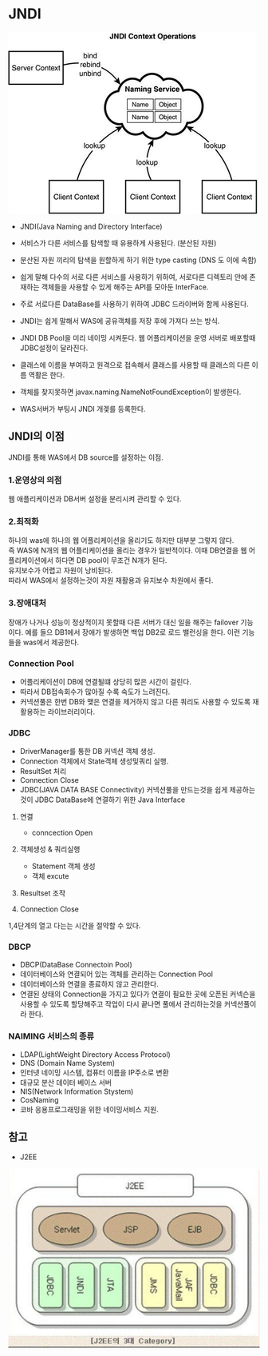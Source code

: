 
# JNDI

![](../resource/img/JNDI.jpg)

- JNDI(Java Naming and Directory Interface)
- 서비스가 다른 서비스를 탐색할 때 유용하게 사용된다. (분산된 자원)
- 분산된 자원 끼리의 탐색을 원할하게 하기 위한 type casting  (DNS 도 이에 속함) 
- 쉽게 말해 다수의 서로 다른 서비스를 사용하기 위하여, 서로다른 디렉토리 안에 존재하는 객체들을 사용할 수 있게 해주는 API를 모아둔 InterFace. 

- 주로 서로다른 DataBase를 사용하기 위하여 JDBC 드라이버와 함께 사용된다.

- JNDI는 쉽게 말해서 WAS에 공유객체를 저장 후에 가져다 쓰는 방식.
- JNDI DB Pool을 미리 네이밍 시켜둔다.
웹 어플리케이션을 운영 서버로 배포할때 JDBC설정이 달라진다.
- 클래스에 이름을 부여하고 원격으로 접속해서 클래스를 사용할 때 클래스의 다른 이름 역활은 한다.
- 객체를 찾지못하면 javax.naming.NameNotFoundException이 발생한다.
- WAS서버가 부팅시 JNDI 개겣를 등록한다.





## JNDI의 이점
JNDI를 통해 WAS에서 DB source를 설정하는 이점.

### 1.운영상의 의점
웹 애플리케이션과 DB서버 설정을 분리시켜 관리할 수 있다.


### 2.최적화
하나의 was에 하나의 웹 어플리케이션을 올리기도 하지만 대부분 그렇지 않다.<br>
즉 WAS에 N개의 웹 어플리케이션을 올리는 경우가 일반적이다.
이때 DB연결을 웹 어플리케이션에서 하다면
DB pool이 무조건 N개가 된다.<br>
유지보수가 어렵고 자원이 낭비된다.<br>
따라서 WAS에서 설정하는것이 자원 재활용과 유지보수 차원에서 좋다.

### 3.장애대처
장애가 나거나 성능이 정상적이지 못할때 다른 서버가 대신 일을 해주는
failover 기능이다.
예를 들으 DB1에서 장애가 발생하면 백업 DB2로 로드 밸런싱을 한다.
이런 기능들을 was에서 제공한다.






### Connection Pool
- 어플리케이션이 DB에 연결될떄 상당히 많은 시간이 걸린다.
- 따라서 DB접속회수가 많아질 수록 숙도가 느려진다.
- 커넥션풀은 한번 DB와 맺은 연결을 제거하지 않고 다른 쿼리도 사용할 수 있도록 재 활용하는 라이브러리이다.



### JDBC
- DriverManager를 통한 DB 커넥션 객체 생성.
- Connection 객체에서 State객체 생성및쿼리 실행.
- ResultSet 처리
- Connection Close
- JDBC(JAVA DATA BASE Connectivity)
커넥션풀을 만드는것을 쉽게 제공하는것이 JDBC
DataBase에 연결하기 위한 Java Interface

1. 연결
    - conncection Open
2. 객체생성 & 쿼리실행
    - Statement 객체 생성
    - 객체 excute

3. Resultset 조작

4. Connection Close

1,4단계의 열고 다는는 시간을 절약할 수 있다.






### DBCP 
- DBCP(DataBase Connectoin Pool)
- 데이터베이스와 연결되어 있는 객체를 관리하는 Connection Pool
- 데이터베이스와 연결을 종료하지 않고 관리한다.
- 연결된 상태의 Connection을 가지고 있다가 연결이 필요한 곳에 오픈된 커넥슨을 사용할 수 있도록 할당해주고 작업이 다시 끝나면 풀에서 관리하는것을 커넥션풀이라 한다.








### NAIMING 서비스의 종류
- LDAP(LightWeight Directory Access Protocol)
- DNS (Domain Name System)
- 인터넷 네이밍 시스템, 컴퓨터 이름을 IP주소로 변환
- 대규모 분산 데이터 베이스 서버
- NIS(Network Information Stystem)
- CosNaming
- 코바 응용프로그래밍을 위한 네이밍서비스 지원.



##  참고
- J2EE


![](../resource/img/J2EE.png)